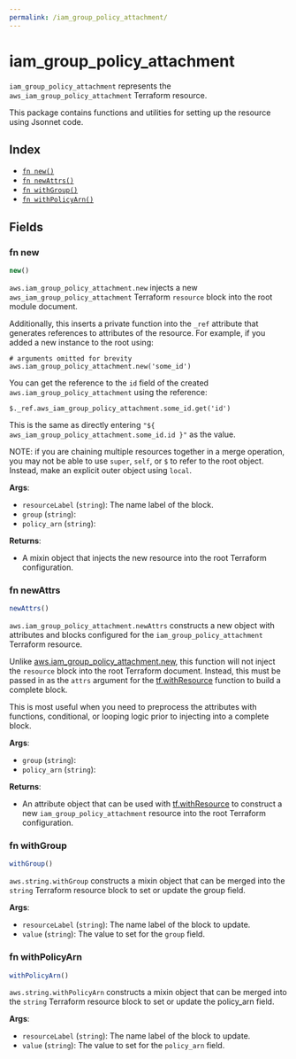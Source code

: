 ```yaml
---
permalink: /iam_group_policy_attachment/
---
```


# iam_group_policy_attachment

`iam_group_policy_attachment` represents the `aws_iam_group_policy_attachment` Terraform resource.



This package contains functions and utilities for setting up the resource using Jsonnet code.


## Index

* [`fn new()`](#fn-new)
* [`fn newAttrs()`](#fn-newattrs)
* [`fn withGroup()`](#fn-withgroup)
* [`fn withPolicyArn()`](#fn-withpolicyarn)

## Fields

### fn new

```ts
new()
```


`aws.iam_group_policy_attachment.new` injects a new `aws_iam_group_policy_attachment` Terraform `resource`
block into the root module document.

Additionally, this inserts a private function into the `_ref` attribute that generates references to attributes of the
resource. For example, if you added a new instance to the root using:

    # arguments omitted for brevity
    aws.iam_group_policy_attachment.new('some_id')

You can get the reference to the `id` field of the created `aws.iam_group_policy_attachment` using the reference:

    $._ref.aws_iam_group_policy_attachment.some_id.get('id')

This is the same as directly entering `"${ aws_iam_group_policy_attachment.some_id.id }"` as the value.

NOTE: if you are chaining multiple resources together in a merge operation, you may not be able to use `super`, `self`,
or `$` to refer to the root object. Instead, make an explicit outer object using `local`.

**Args**:
  - `resourceLabel` (`string`): The name label of the block.
  - `group` (`string`): 
  - `policy_arn` (`string`): 

**Returns**:
- A mixin object that injects the new resource into the root Terraform configuration.


### fn newAttrs

```ts
newAttrs()
```


`aws.iam_group_policy_attachment.newAttrs` constructs a new object with attributes and blocks configured for the `iam_group_policy_attachment`
Terraform resource.

Unlike [aws.iam_group_policy_attachment.new](#fn-iamgrouppolicyattachmentnew), this function will not inject the `resource`
block into the root Terraform document. Instead, this must be passed in as the `attrs` argument for the
[tf.withResource](https://github.com/tf-libsonnet/core/tree/main/docs#fn-withresource) function to build a complete block.

This is most useful when you need to preprocess the attributes with functions, conditional, or looping logic prior to
injecting into a complete block.

**Args**:
  - `group` (`string`): 
  - `policy_arn` (`string`): 

**Returns**:
  - An attribute object that can be used with [tf.withResource](https://github.com/tf-libsonnet/core/tree/main/docs#fn-withresource) to construct a new `iam_group_policy_attachment` resource into the root Terraform configuration.


### fn withGroup

```ts
withGroup()
```

`aws.string.withGroup` constructs a mixin object that can be merged into the `string`
Terraform resource block to set or update the group field.



**Args**:
  - `resourceLabel` (`string`): The name label of the block to update.
  - `value` (`string`): The value to set for the `group` field.


### fn withPolicyArn

```ts
withPolicyArn()
```

`aws.string.withPolicyArn` constructs a mixin object that can be merged into the `string`
Terraform resource block to set or update the policy_arn field.



**Args**:
  - `resourceLabel` (`string`): The name label of the block to update.
  - `value` (`string`): The value to set for the `policy_arn` field.
